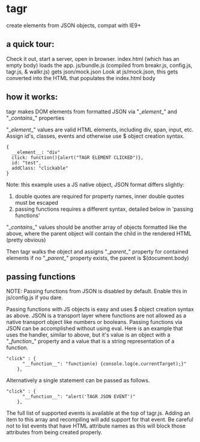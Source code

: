 tagr
====

create elements from JSON objects, compat with IE9+

a quick tour:
-------------

Check it out, start a server, open in browser. index.html (which has an empty body) loads the app.
js/bundle.js (compiled from breakr.js, config.js, tagr.js, & walkr.js) gets json/mock.json
Look at js/mock.json, this gets converted into the HTML that populates the index.html body

how it works:
-------------

tagr makes DOM elements from formatted JSON via "\__element__" and "\__contains__" properties

"\__element__" values are valid HTML elements, including div, span, input, etc.
Assign id's, classes, events and otherwise use $ object creation syntax.

```
{
  __element__: "div"
  click: function(){alert("TAGR ELEMENT CLICKED")},
  id: "test",
  addClass: "clickable"
}
```
Note: this example uses a JS native object, JSON format differs slightly:

1. double quotes are required for property names, inner double quotes must be escaped
2. passing functions requires a different syntax, detailed below in 'passing functions'

"\__contains__" values should be another array of objects formatted like the above, where
the parent object will contain the child in the rendered HTML (pretty obvious)


Then tagr walks the object and assigns "\__parent__" property for contained elements
if no "\__parent__" property exists, the parent is $(document.body)

passing functions
-----------------

NOTE: Passing functions from JSON is disabled by default. Enable this in js/config.js if you dare.

Passing functions with JS objects is easy and uses $ object creation syntax as above.
JSON is a transport layer where functions are not allowed as a native transport object like numbers or booleans.
Passing functions via JSON can be accomplished without using eval. Here is an example that uses the handler,
similar to above, but it's value is an object with a "\__function__" property and a value that is a string
representation of a function.

```
"click" : {
      "__function__": "function(e) {console.log(e.currentTarget);}"
    },
```

Alternatively a single statement can be passed as follows.
```
"click" : {
      "__function__": "alert('TAGR JSON EVENT')"
    },
```

The full list of supported events is available at the top of tagr.js. Adding an item to this array and recompiling
will add support for that event. Be careful not to list events that have HTML attribute names as this will block
those attributes from being created properly.